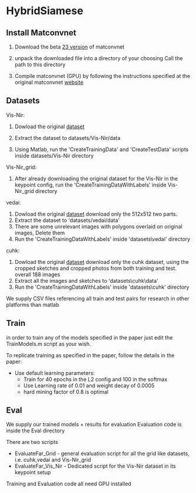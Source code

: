 # HybridSiamese

## Install Matconvnet

1) Download the beta [23 version](http://www.vlfeat.org/matconvnet/download/) of matconvnet 

2) unpack the downloaded file into a directory of your choosing
   Call the path to this directory <MatConvNet>
   
3) Compile matconvnet (GPU) by following the instructions specified at the original matconvnet [website](http://www.vlfeat.org/matconvnet/install/)

## Datasets

Vis-Nir:

1) Dowload the original [dataset](https://ivrl.epfl.ch/supplementary_material/cvpr11/) 

2) Extract the dataset to datasets/Vis-Nir/data

3) Using Matlab, run the 'CreateTrainingData' and 'CreateTestData' scripts inside datasets/Vis-Nir directory

Vis-Nir_grid:

1) After already downloading the original dataset for the Vis-Nir in the keypoint config,
   run the 'CreateTrainingDataWithLabels' inside Vis-Nir_grid directory

vedai:

1) Dowload the original [dataset](https://downloads.greyc.fr/vedai/)
   download only the 512x512 two parts.
2) Extract the dataset to 'datasets/vedai/data'
3) There are some unrelevant images with polygons overlaid on original images, Delete them
4) Run the 'CreateTrainingDataWithLabels' inside 'datasets\vedai' directory

cuhk:

1) Dowload the original [dataset](http://mmlab.ie.cuhk.edu.hk/archive/facesketch.html)
   download only the cuhk dataset, using the cropped sketches and cropped photos from both training and test.
   overall 188 images
2) Extract all the images and sketches to 'datasets\cuhk\data'
3) Run the 'CreateTrainingDataWithLabels' inside 'datasets\cuhk' directory

We supply CSV files referencing all train and test pairs for research in other platforms than matlab

## Train

in order to train any of the models specified in the paper just edit the TrainModels.m script as your wish.

To replicate training as specified in the paper, follow the details in the paper:
* Use default learning parameters:
    * Train for 40 epochs in the L2 config and 100 in the softmax
    * Use Learning rate of 0.01 and weight decay of 0.0005
    * hard mining factor of 0.8 is optimal

## Eval

We supply our trained models + results for evaluation
Evaluation code is inside the Eval directory

There are two scripts
* EvaluateFar_Grid - general evaluation script for all the grid like datasets, i.e. cuhk,vedai and Vis-Nir_grid
* EvaluateFar_Vis_Nir - Dedicated script for the Vis-Nir dataset in its keypoint setup

Training and Evaluation code all need GPU installed



